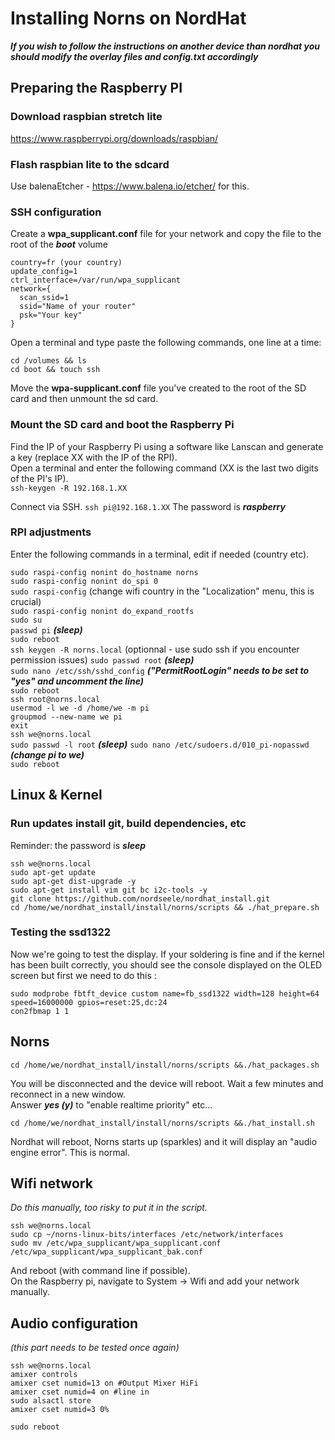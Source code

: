 
# Installing Norns on NordHat
***If you wish to follow the instructions on another device than nordhat you should modify the overlay files and config.txt accordingly***

## Preparing the Raspberry PI

### Download raspbian stretch lite
https://www.raspberrypi.org/downloads/raspbian/  

### Flash raspbian lite to the sdcard
Use balenaEtcher - https://www.balena.io/etcher/ for this.

### SSH configuration

 Create a **wpa_supplicant.conf** file for your network and copy the file to the root of the ***boot*** volume

    country=fr (your country)
    update_config=1
    ctrl_interface=/var/run/wpa_supplicant
    network={
      scan_ssid=1
      ssid="Name of your router"
      psk="Your key"
    }

Open a terminal and type paste the following commands, one line at a time:

    cd /volumes && ls
    cd boot && touch ssh

Move the **wpa-supplicant.conf** file you've created to the root of the SD card and then unmount the sd card.

### Mount the SD card and boot the Raspberry Pi

Find the IP of your Raspberry Pi using a software like Lanscan and
   generate a key (replace XX with the IP of the RPI).  
Open a terminal and enter the following command (XX is the last two digits of the PI's IP).  
`ssh-keygen -R 192.168.1.XX`

Connect via SSH. `ssh pi@192.168.1.XX` The password is ***raspberry***

### RPI adjustments
Enter the following commands in a terminal, edit if needed (country etc).

`sudo raspi-config nonint do_hostname norns`  
`sudo raspi-config nonint do_spi 0`  
`sudo raspi-config` (change wifi country in the "Localization" menu, this is crucial)  
`sudo raspi-config nonint do_expand_rootfs`  
`sudo su`  
`passwd pi` ***(sleep)***  
`sudo reboot`  
`ssh keygen -R norns.local`  (optionnal - use sudo ssh if you encounter permission issues)
`sudo passwd root` ***(sleep)***  
`sudo nano /etc/ssh/sshd_config` ***("PermitRootLogin" needs to be set to "yes" and uncomment the line)***  
`sudo reboot`  
`ssh root@norns.local`  
`usermod -l we -d /home/we -m pi`   
`groupmod --new-name we pi`  
`exit`  
`ssh we@norns.local`  
`sudo passwd -l root` ***(sleep)***
`sudo nano /etc/sudoers.d/010_pi-nopasswd` ***(change pi to we)***  
`sudo reboot`

## Linux & Kernel

### Run updates install git, build dependencies, etc
Reminder: the password is ***sleep***  

    ssh we@norns.local
	sudo apt-get update
    sudo apt-get dist-upgrade -y
    sudo apt-get install vim git bc i2c-tools -y
    git clone https://github.com/nordseele/nordhat_install.git
    cd /home/we/nordhat_install/install/norns/scripts && ./hat_prepare.sh


### Testing the ssd1322
Now we're going to test the display. If your soldering is fine and if the kernel has been built correctly, you should see the console displayed on the OLED screen but first we need to do this :

    sudo modprobe fbtft_device custom name=fb_ssd1322 width=128 height=64 speed=16000000 gpios=reset:25,dc:24
    con2fbmap 1 1

## Norns
    cd /home/we/nordhat_install/install/norns/scripts &&./hat_packages.sh

You will be disconnected and the device will reboot. Wait a few minutes and reconnect in a new window.  
Answer ***yes (y)*** to "enable realtime priority" etc...

    cd /home/we/nordhat_install/install/norns/scripts &&./hat_install.sh

Nordhat will reboot, Norns starts up (sparkles) and it will display an "audio engine error". This is normal.

## Wifi network  
*Do this manually, too risky to put it in the script.*

    ssh we@norns.local
    sudo cp ~/norns-linux-bits/interfaces /etc/network/interfaces
    sudo mv /etc/wpa_supplicant/wpa_supplicant.conf /etc/wpa_supplicant/wpa_supplicant_bak.conf

And reboot (with command line if possible).  
On the Raspberry pi, navigate to System -> Wifi and add your network manually.

## Audio configuration
*(this part needs to be tested once again)*

    ssh we@norns.local
    amixer controls
    amixer cset numid=13 on #Output Mixer HiFi  
    amixer cset numid=4 on #line in  
    sudo alsactl store  
    amixer cset numid=3 0%

    sudo reboot
